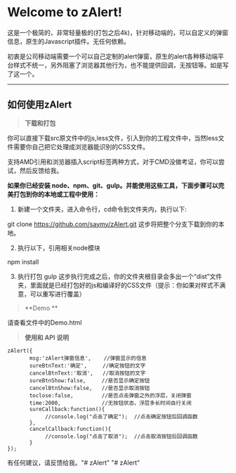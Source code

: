 Welcome to zAlert!
===================


这是一个极简的，非常轻量极的(打包之后4k)，针对移动端的，可以自定义的弹窗信息，原生的Javascript插件。无任何依赖。

初衷是公司移动端需要一个可以自己定制的alert弹窗，原生的alert各种移动端平台样式不统一，另外阻塞了浏览器其他行为，也不能提供回调，无按钮等。如是写了这一个。

----------

如何使用zAlert
-------------

> **下载和打包**

你可以直接下载src原文件中的js,less文件，引入到你的工程文件中，当然less文件需要你自己把它处理成浏览器能识别的CSS文件。

支持AMD引用和浏览器插入script标签两种方式，对于CMD没做考证，你可以尝试，然后反馈给我。

**如果你已经安装 node、npm、git、gulp。并能使用这些工具，下面步骤可以完美打包到你的本地或工程中使用：**

 1. 新建一个文件夹，进入命令行，cd命令到文件夹内，执行以下:

 


 git clone https://github.com/saymy/zAlert.git
这步将把整个分支下载到你的本地。

 2. 执行以下，引用相关node模块

   


 npm install

 3. 执行打包
gulp
这步执行完成之后，你的文件夹根目录会多出一个“dist”文件夹，里面就是已经打包好的js和编译好的CSS文件（提示：你如果对样式不满意，可以重写进行覆盖）

> **Demo **

   请查看文件中的Demo.html
 

> **使用和 API 说明**

    zAlert({
    	   msg:'zAlert弹窗信息',    //弹窗显示的信息
    	   sureBtnText:'确定',     //确定按钮的文字
    	   cancelBtnText:'取消',   //取消按钮的文字
    	   sureBtnShow:false,     //是否显示确定按钮
    	   cancelBtnShow:false,   //是否显示取消按钮
    	   toclose:false,         //是否点击弹窗之外的浮层，关闭弹窗
    	   time:2000,             //无按钮状态，浮层多长时间自行关闭
    	   sureCallback:function(){ 
    		    //console.log("点击了确定");  //点击确定按钮后回调函数
    	   },
    	   cancelCallback:function(){
    		    //console.log("点击了取消");  //点击取消按钮后回调函数
    	   }
    });

有任何建议，请反馈给我。"# zAlert" 
"# zAlert" 

